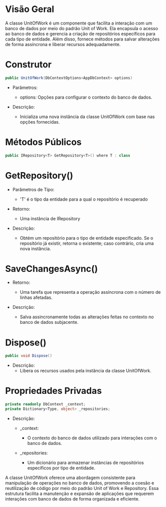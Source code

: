 # Visão Geral

A classe UnitOfWork é um componente que facilita a interação com um banco de dados por meio do padrão Unit of Work. Ela encapsula o acesso ao banco de dados e gerencia a criação de repositórios específicos para cada tipo de entidade. Além disso, fornece métodos para salvar alterações de forma assíncrona e liberar recursos adequadamente.

# Construtor

```csharp
public UnitOfWork(DbContextOptions<AppDbContext> options)
```

* Parâmetros:
    * options: Opções para configurar o contexto do banco de dados.

* Descrição:
    * Inicializa uma nova instância da classe UnitOfWork com base nas opções fornecidas.

# Métodos Públicos

```csharp
public IRepository<T> GetRepository<T>() where T : class
```

# GetRepository<T>()

* Parâmetros de Tipo:
    * 'T' é o tipo da entidade para a qual o repositório é recuperado

* Retorno:
    * Uma instância de IRepository<T>

* Descrição:
    * Obtém um repositório para o tipo de entidade especificado. Se o repositório já existir, retorna o existente; caso contrário, cria uma nova instância.

# SaveChangesAsync()

* Retorno:
    * Uma tarefa que representa a operação assíncrona com o número de linhas afetadas.

* Descrição:
    * Salva assincronamente todas as alterações feitas no contexto no banco de dados subjacente.

# Dispose() 

```csharp
public void Dispose()
```

* Descrição:
    * Libera os recursos usados pela instância da classe UnitOfWork.

# Propriedades Privadas

```csharp
private readonly DbContext _context;
private Dictionary<Type, object> _repositories;
```

* Descrição: 
    * _context: 
        * O contexto do banco de dados utilizado para interações com o banco de dados.

    * _repositories: 
        * Um dicionário para armazenar instâncias de repositórios específicos por tipo de entidade.



A classe UnitOfWork oferece uma abordagem consistente para manipulação de operações no banco de dados, promovendo a coesão e reutilização de código por meio do padrão Unit of Work e Repository. Essa estrutura facilita a manutenção e expansão de aplicações que requerem interações com banco de dados de forma organizada e eficiente.
